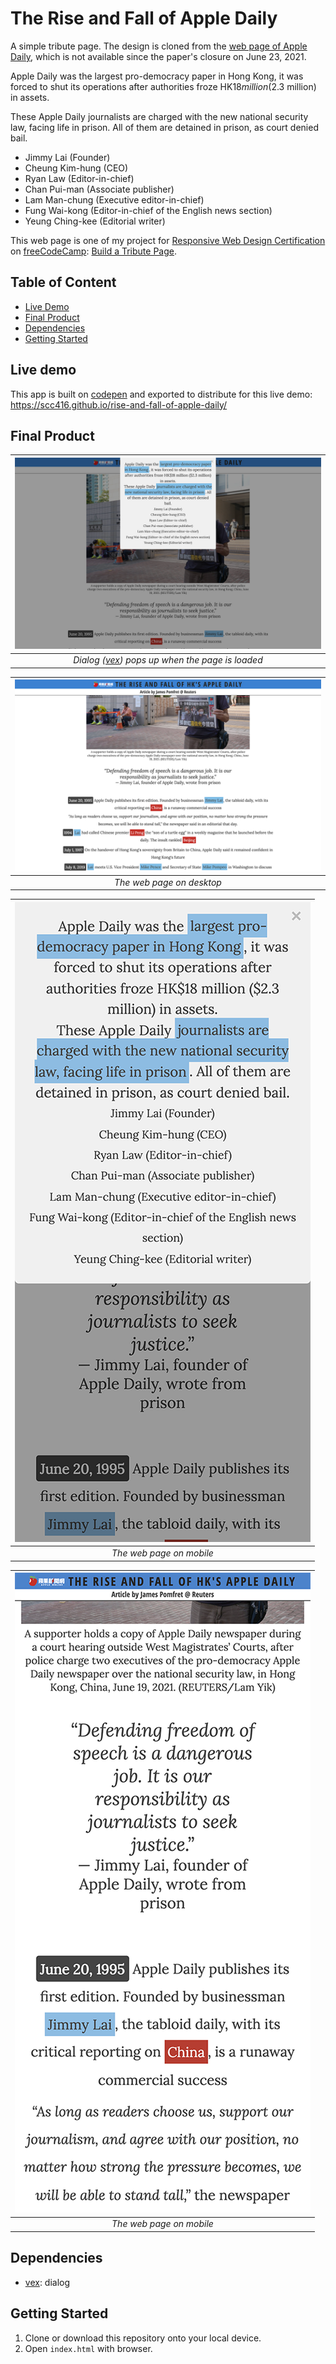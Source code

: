 # The Rise and Fall of Apple Daily

A simple tribute page. The design is cloned from the [web page of Apple Daily](https://hk.appledaily.com/), which is not available since the paper's closure on June 23, 2021.

Apple Daily was the largest pro-democracy paper in Hong Kong, it was forced to shut its operations after authorities froze HK$18 million ($2.3 million) in assets.

These Apple Daily journalists are charged with the new national security law, facing life in prison. All of them are detained in prison, as court denied bail.

- Jimmy Lai (Founder)
- Cheung Kim-hung (CEO)
- Ryan Law (Editor-in-chief)
- Chan Pui-man (Associate publisher)
- Lam Man-chung (Executive editor-in-chief)
- Fung Wai-kong (Editor-in-chief of the English news section)
- Yeung Ching-kee (Editorial writer)

This web page is one of my project for [Responsive Web Design Certification](https://www.freecodecamp.org/learn/responsive-web-design/) on [freeCodeCamp](https://www.freecodecamp.org/): [Build a Tribute Page](https://www.freecodecamp.org/learn/responsive-web-design/responsive-web-design-projects/build-a-tribute-page).

## Table of Content

- [Live Demo](#live-demo)
- [Final Product](#final-product)
- [Dependencies](#dependencies)
- [Getting Started](#getting-started)

## Live demo

This app is built on [codepen](https://codepen.io/) and exported to distribute for this live demo:  
https://scc416.github.io/rise-and-fall-of-apple-daily/

## Final Product

|                         ![desktop-initial](./docs/desktop-initial.png)                         |
| :--------------------------------------------------------------------------------------------: |
| _Dialog ([vex](https://github.hubspot.com/vex/docs/welcome/)) pops up when the page is loaded_ |

| ![content](./docs/desktop-content.png) |
| :------------------------------------: |
|       _The web page on desktop_        |

| ![mobile](./docs/mobile-initial.png) |
| :----------------------------------: |
|       _The web page on mobile_       |

| ![mobile](./docs/mobile-content.png) |
| :----------------------------------: |
|       _The web page on mobile_       |

## Dependencies

- [vex](https://github.hubspot.com/vex/docs/welcome/): dialog

## Getting Started

1. Clone or download this repository onto your local device.
2. Open `index.html` with browser.
